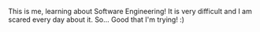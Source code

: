 This is me, learning about Software Engineering!
It is very difficult and I am scared every day about it. 
So... Good that I'm trying!
:)